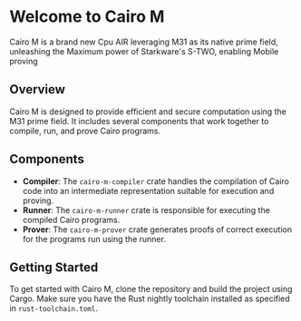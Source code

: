 # Welcome to Cairo M

Cairo M is a brand new Cpu AIR leveraging M31 as its native prime field,
unleashing the Maximum power of Starkware's S-TWO, enabling Mobile proving

## Overview

Cairo M is designed to provide efficient and secure computation using the M31
prime field. It includes several components that work together to compile, run,
and prove Cairo programs.

## Components

- **Compiler**: The `cairo-m-compiler` crate handles the compilation of Cairo
  code into an intermediate representation suitable for execution and proving.
- **Runner**: The `cairo-m-runner` crate is responsible for executing the
  compiled Cairo programs.
- **Prover**: The `cairo-m-prover` crate generates proofs of correct execution
  for the programs run using the runner.

## Getting Started

To get started with Cairo M, clone the repository and build the project using
Cargo. Make sure you have the Rust nightly toolchain installed as specified in
`rust-toolchain.toml`.
